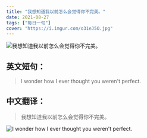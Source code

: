 ```yaml
---
title: "我想知道我以前怎么会觉得你不完美。"
date: 2021-08-27
tags: ["每日一句"]
cover: "https://i.imgur.com/o31eJ5O.jpg"
---
```


![我想知道我以前怎么会觉得你不完美。](https://i.imgur.com/Yy0sF15.jpg)

## 英文短句：
> I wonder how I ever thought you weren't perfect.

<!--more-->

## 中文翻译：
> 我想知道我以前怎么会觉得你不完美。

![I wonder how I ever thought you weren't perfect.](https://i.imgur.com/htQ8AN2.jpg)

